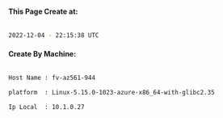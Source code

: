 
   
#### This Page Create at:

```bash

2022-12-04 - 22:15:38 UTC

```

#### Create By Machine:

```bash

Host Name : fv-az561-944

platform  : Linux-5.15.0-1023-azure-x86_64-with-glibc2.35

Ip Local  : 10.1.0.27

```

